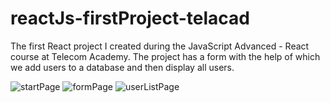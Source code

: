 # reactJs-firstProject-telacad
The first React project I created during the JavaScript Advanced - React course at Telecom Academy. The project has a form with the help of which we add users to a database and then display all users.

![startPage](https://github.com/AndreiVitanescu99/reactJs-firstProject-telacad/assets/143419783/80cc2ac1-2a76-4768-9027-da1f3f2699a2)
![formPage](https://github.com/AndreiVitanescu99/reactJs-firstProject-telacad/assets/143419783/b349b60b-9703-4b1c-b8f2-820681237bf0)
![userListPage](https://github.com/AndreiVitanescu99/reactJs-firstProject-telacad/assets/143419783/87b7d09f-0856-428e-9aa9-2cbc4108c8db)





